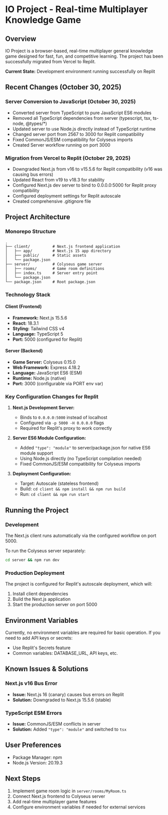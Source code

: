 # IO Project - Real-time Multiplayer Knowledge Game

## Overview
IO Project is a browser-based, real-time multiplayer general knowledge game designed for fast, fun, and competitive learning. The project has been successfully migrated from Vercel to Replit.

**Current State:** Development environment running successfully on Replit

## Recent Changes (October 30, 2025)

### Server Conversion to JavaScript (October 30, 2025)
- Converted server from TypeScript to pure JavaScript ES6 modules
- Removed all TypeScript dependencies from server (typescript, tsx, ts-node, @types/*)
- Updated server to use Node.js directly instead of TypeScript runtime
- Changed server port from 2567 to 3000 for Replit compatibility
- Fixed CommonJS/ESM compatibility for Colyseus imports
- Created Server workflow running on port 3000

### Migration from Vercel to Replit (October 29, 2025)
- Downgraded Next.js from v16 to v15.5.6 for Replit compatibility (v16 was causing bus errors)
- Updated React from v19 to v18.3 for stability
- Configured Next.js dev server to bind to 0.0.0.0:5000 for Replit proxy compatibility
- Configured deployment settings for Replit autoscale
- Created comprehensive .gitignore file

## Project Architecture

### Monorepo Structure
```
.
├── client/          # Next.js frontend application
│   ├── app/         # Next.js 15 app directory
│   ├── public/      # Static assets
│   └── package.json
├── server/          # Colyseus game server
│   ├── rooms/       # Game room definitions
│   ├── index.ts     # Server entry point
│   └── package.json
└── package.json     # Root package.json
```

### Technology Stack

#### Client (Frontend)
- **Framework:** Next.js 15.5.6
- **React:** 18.3.1
- **Styling:** Tailwind CSS v4
- **Language:** TypeScript 5
- **Port:** 5000 (configured for Replit)

#### Server (Backend)
- **Game Server:** Colyseus 0.15.0
- **Web Framework:** Express 4.18.2
- **Language:** JavaScript ES6 (ESM)
- **Runtime:** Node.js (native)
- **Port:** 3000 (configurable via PORT env var)

### Key Configuration Changes for Replit

1. **Next.js Development Server:**
   - Binds to `0.0.0.0:5000` instead of localhost
   - Configured via `-p 5000 -H 0.0.0.0` flags
   - Required for Replit's proxy to work correctly

2. **Server ES6 Module Configuration:**
   - Added `"type": "module"` to server/package.json for native ES6 module support
   - Using Node.js directly (no TypeScript compilation needed)
   - Fixed CommonJS/ESM compatibility for Colyseus imports

3. **Deployment Configuration:**
   - Target: Autoscale (stateless frontend)
   - Build: `cd client && npm install && npm run build`
   - Run: `cd client && npm run start`

## Running the Project

### Development
The Next.js client runs automatically via the configured workflow on port 5000.

To run the Colyseus server separately:
```bash
cd server && npm run dev
```

### Production Deployment
The project is configured for Replit's autoscale deployment, which will:
1. Install client dependencies
2. Build the Next.js application
3. Start the production server on port 5000

## Environment Variables

Currently, no environment variables are required for basic operation. If you need to add API keys or secrets:
- Use Replit's Secrets feature
- Common variables: DATABASE_URL, API keys, etc.

## Known Issues & Solutions

### Next.js v16 Bus Error
- **Issue:** Next.js 16 (canary) causes bus errors on Replit
- **Solution:** Downgraded to Next.js 15.5.6 (stable)

### TypeScript ESM Errors
- **Issue:** CommonJS/ESM conflicts in server
- **Solution:** Added `"type": "module"` and switched to `tsx`

## User Preferences
- Package Manager: npm
- Node.js Version: 20.19.3

## Next Steps
1. Implement game room logic in `server/rooms/MyRoom.ts`
2. Connect Next.js frontend to Colyseus server
3. Add real-time multiplayer game features
4. Configure environment variables if needed for external services
